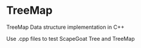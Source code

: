 # TreeMap
TreeMap Data structure implementation in C++

Use .cpp files to test ScapeGoat Tree and TreeMap

